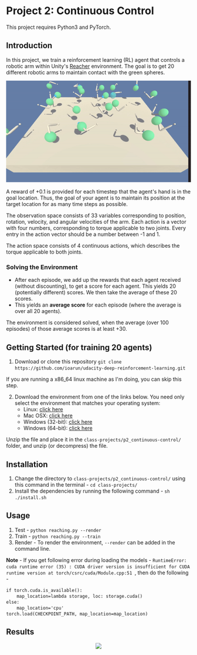 [//]: # (Image References)

# Project 2: Continuous Control
This project requires Python3 and PyTorch.

## Introduction

In this project, we train a reinforcement learning (RL) agent that controls a robotic arm within Unity's [Reacher](https://github.com/Unity-Technologies/ml-agents/blob/master/docs/Learning-Environment-Examples.md#reacher) environment. The goal is to get 20 different robotic arms to maintain contact with the green spheres.  


<p align= "center">
  <img src="images/reaching_visual.gif/">
</p>


A reward of +0.1 is provided for each timestep that the agent's hand is in the goal location. Thus, the goal of your agent is to maintain its position at the target location for as many time steps as possible.  

The observation space consists of 33 variables corresponding to position, rotation, velocity, and angular velocities of the arm. Each action is a vector with four numbers, corresponding to torque applicable to two joints. Every entry in the action vector should be a number between -1 and 1.

The action space consists of 4 continuous actions, which describes the torque applicable to both joints.


### Solving the Environment

- After each episode, we add up the rewards that each agent received (without discounting), to get a score for each agent.  This yields 20 (potentially different) scores.  We then take the average of these 20 scores. 
- This yields an **average score** for each episode (where the average is over all 20 agents).

The environment is considered solved, when the average (over 100 episodes) of those average scores is at least +30. 

## Getting Started (for training 20 agents)

1. Download or clone this repository `git clone https://github.com/ioarun/udacity-deep-reinforcement-learning.git`

If you are running a x86_64 linux machine as I'm doing, you can skip this step.

2. Download the environment from one of the links below.  You need only select the environment that matches your operating system:
    - Linux: [click here](https://s3-us-west-1.amazonaws.com/udacity-drlnd/P2/Reacher/Reacher_Linux.zip)
    - Mac OSX: [click here](https://s3-us-west-1.amazonaws.com/udacity-drlnd/P2/Reacher/Reacher.app.zip)
    - Windows (32-bit): [click here](https://s3-us-west-1.amazonaws.com/udacity-drlnd/P2/Reacher/Reacher_Windows_x86.zip)
    - Windows (64-bit): [click here](https://s3-us-west-1.amazonaws.com/udacity-drlnd/P2/Reacher/Reacher_Windows_x86_64.zip)
    
Unzip the file and place it in the `class-projects/p2_continuous-control/` folder, and unzip (or decompress) the file.

## Installation 
1. Change the directory to `class-projects/p2_continuous-control/` using this command in the terminal - `cd class-projects/`
2. Install the dependencies by running the following command - `sh ./install.sh` 

## Usage

1. Test - `python reaching.py --render` 
2. Train - `python reaching.py --train`
3. Render - To render the environment, `--render` can be added in the command line.

**Note** - If you get following error during loading the models - `RuntimeError: cuda runtime error (35) : CUDA driver version is insufficient for CUDA runtime version at torch/csrc/cuda/Module.cpp:51
`, then do the following - 
```
if torch.cuda.is_available():
	map_location=lambda storage, loc: storage.cuda()
else:
	map_location='cpu'
torch.load(CHECKPOINT_PATH, map_location=map_location)
```

## Results

<p align= "center">
  <img src="images/training_visual.gif">
</p>



